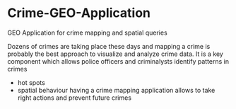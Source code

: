 # Crime-GEO-Application
GEO Application for crime mapping and spatial queries

Dozens of crimes are taking place these days and  mapping a crime is probably the best approach to visualize and analyze crime data.
It is a key component which allows police officers and criminalysts identify patterns in crimes
- hot spots
- spatial behaviour 
having a crime mapping application allows to take right actions and prevent future crimes
